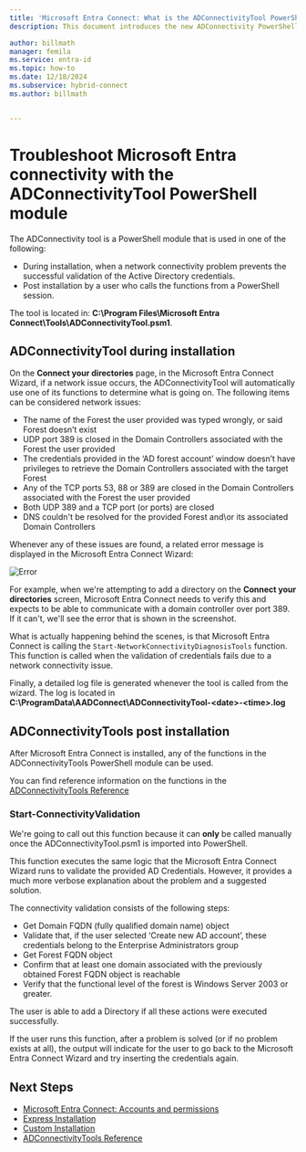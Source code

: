 ```yaml
---
title: 'Microsoft Entra Connect: What is the ADConnectivityTool PowerShell Module'
description: This document introduces the new ADConnectivity PowerShell module and how it can be used to help troubleshoot.

author: billmath
manager: femila
ms.service: entra-id
ms.topic: how-to
ms.date: 12/18/2024
ms.subservice: hybrid-connect
ms.author: billmath


---
```


# Troubleshoot Microsoft Entra connectivity with the ADConnectivityTool PowerShell module

The ADConnectivity tool is a PowerShell module that is used in one of the following:

- During installation, when a network connectivity problem prevents the successful validation of the Active Directory credentials.
- Post installation by a user who calls the functions from a PowerShell session.

The tool is located in: **C:\Program Files\Microsoft Entra Connect\Tools\ADConnectivityTool.psm1**.

## ADConnectivityTool during installation

On the **Connect your directories** page, in the Microsoft Entra Connect Wizard, if a network issue occurs, the ADConnectivityTool will automatically use one of its functions to determine what is going on.  The  following items can be considered network issues:

- The name of the Forest the user provided was typed wrongly, or said Forest doesn’t exist 
- UDP port 389 is closed in the Domain Controllers associated with the Forest the user provided
- The credentials provided in the ‘AD forest account’ window doesn’t have privileges to retrieve the Domain Controllers associated with the target Forest
- Any of the TCP ports 53, 88 or 389 are closed in the Domain Controllers associated with the Forest the user provided 
- Both UDP 389 and a TCP port (or ports) are closed
- DNS couldn't be resolved for the provided Forest and\or its associated Domain Controllers

Whenever any of these issues are found, a related error message is displayed in the Microsoft Entra Connect Wizard:


![Error](media/how-to-connect-adconnectivitytools/error1.png)

For example, when we're attempting to add a directory on the **Connect your directories** screen, Microsoft Entra Connect needs to verify this and expects to be able to communicate with a domain controller over port 389. If it can't, we'll see the error that is shown in the screenshot.  

What is actually happening behind the scenes, is that Microsoft Entra Connect is calling the `Start-NetworkConnectivityDiagnosisTools` function. This function is called when the validation of credentials fails due to a network connectivity issue.

Finally, a detailed log file is generated whenever the tool is called from the wizard. The log is located in **C:\ProgramData\AADConnect\ADConnectivityTool-\<date>-\<time>.log**

## ADConnectivityTools post installation
After Microsoft Entra Connect is installed, any of the functions in the ADConnectivityTools PowerShell module can be used.  

You can find reference information on the functions in the [ADConnectivityTools Reference](reference-connect-adconnectivitytools.md)

### Start-ConnectivityValidation

We're going to call out this function because it can **only** be called manually once the ADConnectivityTool.psm1 is imported into PowerShell. 

This function executes the same logic that the  Microsoft Entra Connect Wizard runs to validate the provided AD Credentials. However, it provides a much more verbose explanation about the problem and a suggested solution. 

The connectivity validation consists of the following steps:
-	Get Domain FQDN (fully qualified domain name) object
-	Validate that, if the user selected ‘Create new AD account’, these credentials belong to the Enterprise Administrators group
-	Get Forest FQDN object
-	Confirm that at least one domain associated with the previously obtained Forest FQDN object is reachable
-	Verify that the functional level of the forest is Windows Server 2003 or greater.

The user is able to add a Directory if all these actions were executed successfully.

If the user runs this function, after a problem is solved (or if no problem exists at all), the output will indicate for the user to go back to the Microsoft Entra Connect Wizard and try inserting the credentials again.



## Next Steps
- [Microsoft Entra Connect: Accounts and permissions](reference-connect-accounts-permissions.md)
- [Express Installation](how-to-connect-install-express.md)
- [Custom Installation](how-to-connect-install-custom.md)
- [ADConnectivityTools Reference](reference-connect-adconnectivitytools.md)
